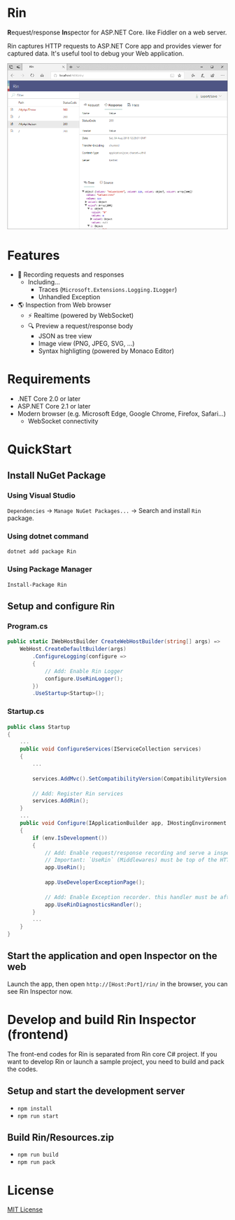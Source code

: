 # Rin
**R**equest/response **In**spector for ASP.NET Core. like Fiddler on a web server.

Rin captures HTTP requests to ASP.NET Core app and provides viewer for captured data. It's useful tool to debug your Web application.

![](docs/images/Screenshot-01.png)

# Features
- 📼 Recording requests and responses
    - Including...
        - Traces (`Microsoft.Extensions.Logging.ILogger`)
        - Unhandled Exception
- 🌎 Inspection from Web browser
    - ⚡ Realtime (powered by WebSocket)
    - 🔍 Preview a request/response body
        - JSON as tree view
        - Image view (PNG, JPEG, SVG, ...)
        - Syntax highligting (powered by Monaco Editor)

# Requirements
- .NET Core 2.0 or later
- ASP.NET Core 2.1 or later
- Modern browser (e.g. Microsoft Edge, Google Chrome, Firefox, Safari...)
    - WebSocket connectivity

# QuickStart

## Install NuGet Package
### Using Visual Studio
`Dependencies` -> `Manage NuGet Packages...` -> Search and install `Rin` package.

### Using dotnet command
```
dotnet add package Rin
```

### Using Package Manager
```
Install-Package Rin
```

## Setup and configure Rin

### Program.cs
```csharp
public static IWebHostBuilder CreateWebHostBuilder(string[] args) =>
    WebHost.CreateDefaultBuilder(args)
        .ConfigureLogging(configure =>
        {
            // Add: Enable Rin Logger
            configure.UseRinLogger();
        })
        .UseStartup<Startup>();
```

### Startup.cs

```csharp
public class Startup
{
    ...
    public void ConfigureServices(IServiceCollection services)
    {
        ...
        
        services.AddMvc().SetCompatibilityVersion(CompatibilityVersion.Version_2_1);

        // Add: Register Rin services
        services.AddRin();
    }
    ...
    public void Configure(IApplicationBuilder app, IHostingEnvironment env)
    {
        if (env.IsDevelopment())
        {
            // Add: Enable request/response recording and serve a inspector frontend.
            // Important: `UseRin` (Middlewares) must be top of the HTTP pipeline.
            app.UseRin();

            app.UseDeveloperExceptionPage();

            // Add: Enable Exception recorder. this handler must be after `UseDeveloperExceptionPage`.
            app.UseRinDiagnosticsHandler();
        }
        ...
    }
}
```

## Start the application and open Inspector on the web

Launch the app, then open `http://[Host:Port]/rin/` in the browser, you can see Rin Inspector now.

# Develop and build Rin Inspector (frontend)
The front-end codes for Rin is separated from Rin core C# project. If you want to develop Rin or launch a sample project, you need to build and pack the codes.

## Setup and start the development server
- `npm install`
- `npm run start`

## Build Rin/Resources.zip
- `npm run build`
- `npm run pack`

# License
[MIT License](LICENSE)